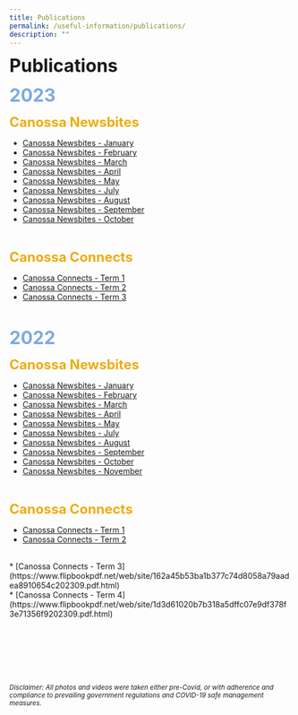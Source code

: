 ```yaml
---
title: Publications
permalink: /useful-information/publications/
description: ""
---
```

<font size="6"><b>Publications</b></font><br>

<font size="6" color="#7daadf"><b>2023</b></font><br>

<font size="5" color="#eeac0d"><b>Canossa Newsbites</b></font>

* [Canossa Newsbites - January](/files/Newsbites/Canossa%20Newsbites%20-%20January%202023.pdf)
* [Canossa Newsbites - February](/files/Newsbites/Canossa%20Newsbites%20-%20February%202023.pdf)
* [Canossa Newsbites - March](/files/Newsbites/Canossa%20Newsbites%20March%202023.pdf)
* [Canossa Newsbites - April](/files/Newsbites/canossa%20newsbites%20april%202023.pdf)
* [Canossa Newsbites - May](/files/Newsbites/canossa%20newsbites%20-%20may%202023.pdf)
* [Canossa Newsbites - July](/files/Newsbites/canossa%20newsbites%20july%202023.pdf)
* [Canossa Newsbites - August](/files/Newsbites/canossa%20newsbites%20august%202023.pdf)
* [Canossa Newsbites - September](/files/Newsbites/canossa%20newsbites%20-%20september%202023.pdf)
* [Canossa Newsbites - October](/files/Newsbites/canossa%20newsbites%20october%202023.pdf)
<br>

<font size="5" color="#eeac0d"><b>Canossa Connects</b></font>


* [Canossa Connects - Term 1](https://www.flipbookpdf.net/web/site/820ea7d2810aae7d84c98860aceeec108049d0df202303.pdf.html)<br>
* [Canossa Connects - Term 2](https://flipbookpdf.net/web/site/3943f784c234b2043c431b75dac2e454a99b8d18202307.pdf.html)<br>
* [Canossa Connects - Term 3](https://flipbookpdf.net/web/site/a386a3008e20fbefd33629a621eed5cfc1e7e80f202310.pdf.html)<br>


<br>

<font size="6" color="#7daadf"><b>2022</b></font><br>

<font size="5" color="#eeac0d"><b>Canossa Newsbites</b></font>

* [Canossa Newsbites - January](/files/Newsbites/Canossa%20Newsbites%20Jan%202022.pdf)<br>
* [Canossa Newsbites - February](/files/Newsbites/Canossa%20Newsbites%20February%202022.pdf)<br>
* [Canossa Newsbites - March](/files/Newsbites/Canossa%20Newsbites%20March%202022.pdf)<br>
* [Canossa Newsbites - April](/files/Newsbites/Canossa%20Newsbites%20April%202022.pdf)<br>
* [Canossa Newsbites - May](/files/Newsbites/Canossa%20Newsbites%20May%202022.pdf)<br>
* [Canossa Newsbites - July](/files/Newsbites/Canossa%20Newsbites%20July%202022.pdf)<br>
* [Canossa Newsbites - August](/files/Newsbites/Canossa%20Newsbites%20August%202022.pdf)<br>
* [Canossa Newsbites - September](/files/Newsbites/Canossa%20Newsbites%20September%202022.pdf)<br>
* [Canossa Newsbites - October](/files/Newsbites/Canossa%20Newsbites%20-%20October%202022.pdf)<br>
* [Canossa Newsbites - November](/files/Newsbites/Canossa%20Newsbites%20-%20November%202022.pdf)
<br>

<font size="5" color="#eeac0d"><b>Canossa Connects</b></font>

* [Canossa Connects - Term 1](/files/Canossa%20Connects/Canossa%20Connects%202022%20Term%201.pdf)<br>
* [Canossa Connects - Term 2](/files/Canossa%20Connects/Canossa%20Connects%202022%20Term%202-compressed.pdf)
<br>
* [Canossa Connects - Term 3](https://www.flipbookpdf.net/web/site/162a45b53ba1b377c74d8058a79aadea8910654c202309.pdf.html)
<br>
* [Canossa Connects - Term 4](https://www.flipbookpdf.net/web/site/1d3d61020b7b318a5dffc07e9df378f3e71356f9202309.pdf.html)



<br><br><br><br><br><br>
<sup><em>Disclaimer: All photos and videos were taken either pre-Covid, or with adherence and compliance to prevailing government regulations and COVID-19 safe management measures.</em></sup>